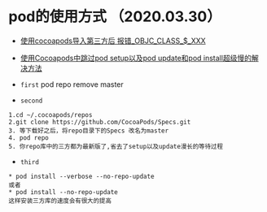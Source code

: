 # pod的使用方式 （2020.03.30）

* [使用cocoapods导入第三方后 报错_OBJC_CLASS_$_XXX](https://www.jianshu.com/p/ed1bc90402f0)
* [使用Cocoapods中跳过pod setup以及pod update和pod install超级慢的解决方法](https://www.jianshu.com/p/e93293d91459?open_source=weibo_search)

* `first`
pod repo remove master
* `second`
```
1.cd ~/.cocoapods/repos
2.git clone https://github.com/CocoaPods/Specs.git
3. 等下载好之后，将repo目录下的Specs 改名为master
4. pod repo
5. 你repo库中的三方都为最新版了,省去了setup以及update漫长的等待过程
```
* `third`
```
* pod install --verbose --no-repo-update
或者
* pod install --no-repo-update
这样安装三方库的速度会有很大的提高
```